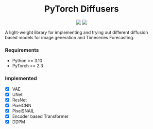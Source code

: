 <h1 align="center">
  <b>PyTorch Diffusers</b><br>
</h1>

<p align="center">
      <a href="https://www.python.org/">
        <img src="https://img.shields.io/badge/Python-3.11-ff69b4.svg" /></a>
       <a href= "https://pytorch.org/">
        <img src="https://img.shields.io/badge/PyTorch-2.4-2BAF2B.svg" /></a>
</p>

A light-weight library for implementing and trying out different diffusion based models for image generation and Timeseries Forecasting.

### Requirements
- Python >= 3.10
- PyTorch >= 2.3

### Implemented
- [x] VAE
- [x] UNet
- [x] ResNet
- [x] PixelCNN
- [x] PixelSNAIL
- [x] Encoder based Transformer
- [x] DDPM      
